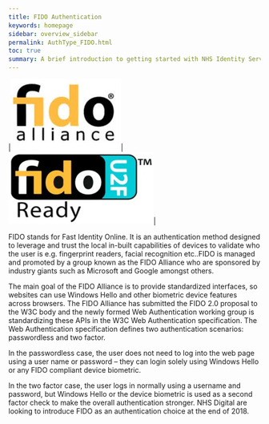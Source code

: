 ```yaml
---
title: FIDO Authentication
keywords: homepage
sidebar: overview_sidebar
permalink: AuthType_FIDO.html
toc: true
summary: A brief introduction to getting started with NHS Identity Service.
---
```

|![Fido alliance Link](images/FIDOAlliance.jpg)| ![Fidou2F](images/Fido.JPG)|

FIDO stands for Fast Identity Online. It is an authentication method designed to leverage and trust the local in-built capabilities of devices to validate who the user is e.g. fingerprint readers, facial recognition etc..FIDO is managed and promoted by a group known as the FIDO Alliance who are sponsored by industry giants such as Microsoft and Google amongst others.

The main goal of the FIDO Alliance is to provide standardized interfaces, so websites can use Windows Hello and other biometric device features across browsers. The FIDO Alliance has submitted the FIDO 2.0 proposal to the W3C body and the newly formed Web Authentication working group is standardizing these APIs in the W3C Web Authentication specification.
The Web Authentication specification defines two authentication scenarios: passwordless and two factor.

 In the passwordless case, the user does not need to log into the web page using a user name or password – they can login solely using Windows Hello or any FIDO compliant device biometric. 

In the two factor case, the user logs in normally using a username and password, but Windows Hello or the device biometric is used as a second factor check to make the overall authentication stronger.
NHS Digital are looking to introduce FIDO as an authentication choice at the end of 2018.


